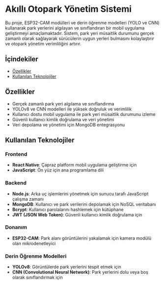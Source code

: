 # Akıllı Otopark Yönetim Sistemi

Bu proje, ESP32-CAM modülleri ve derin öğrenme modelleri (YOLO ve CNN) kullanarak park yerlerini algılayan ve sınıflandıran bir mobil uygulama geliştirmeyi amaçlamaktadır. Sistem, park yeri müsaitlik durumunu gerçek zamanlı olarak sağlayarak sürücülerin uygun yerleri bulmasını kolaylaştırır ve otopark yönetim verimliliğini artırır.

## İçindekiler

- [Özellikler](#özellikler)
- [Kullanılan Teknolojiler](#kullanılan-teknolojiler)

## Özellikler

- Gerçek zamanlı park yeri algılama ve sınıflandırma
- YOLOv8 ve CNN modelleri ile yüksek doğruluk ve verimlilik
- Kullanıcı dostu mobil uygulama ile park yeri müsaitlik durumunu izleme
- Güvenli kullanıcı kimlik doğrulama ve veri yönetimi
- Veri depolama ve yönetimi için MongoDB entegrasyonu

## Kullanılan Teknolojiler

### Frontend

- **React Native**: Çapraz platform mobil uygulama geliştirme için
- **JavaScript**: Ön yüz için ana programlama dili

### Backend

- **Node.js**: Arka uç işlemlerini yönetmek için sunucu tarafı JavaScript çalışma zamanı
- **MongoDB**: Kullanıcı ve park verilerini depolamak için NoSQL veritabanı
- **Bcrypt**: Kullanıcı parolalarını hashlemek için kütüphane
- **JWT (JSON Web Token)**: Güvenli kullanıcı kimlik doğrulama için

### Donanım

- **ESP32-CAM**: Park alanı görüntülerini yakalamak için kamera modülü olan mikrodenetleyici

### Derin Öğrenme Modelleri

- **YOLOv8**: Görüntülerde park yerlerini tespit etmek için
- **CNN (Convolutional Neural Network)**: Park yerlerini dolu veya boş olarak sınıflandırmak için

